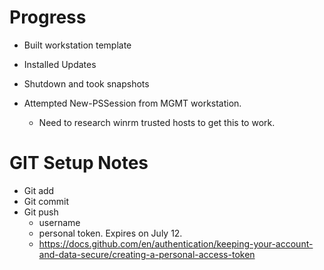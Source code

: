 # Progress
- Built workstation template
- Installed Updates
- Shutdown and took snapshots

- Attempted New-PSSession from MGMT workstation. 
    - Need to research winrm trusted hosts to get this to work.

# GIT Setup Notes
- Git add
- Git commit
- Git push
    - username
    - personal token. Expires on July 12.
    - https://docs.github.com/en/authentication/keeping-your-account-and-data-secure/creating-a-personal-access-token


